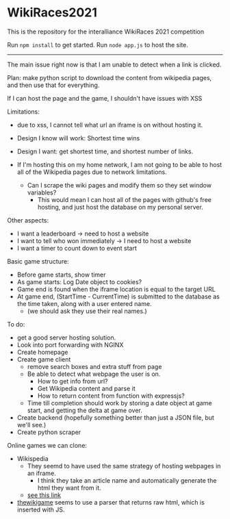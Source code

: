 # WikiRaces2021
This is the repository for the interalliance WikiRaces 2021 competition

Run `npm install` to get started.
Run `node app.js` to host the site.

---

The main issue right now is that I am unable to detect when a link is clicked.

Plan: make python script to download the content from wikipedia pages, and then use that for everything.

If I can host the page and the game, I shouldn't have issues with XSS

Limitations:
 - due to xss, I cannot tell what url an iframe is on without hosting it.

 - Design I know will work: Shortest time wins
 - Design I want: get shortest time, and shortest number of links.
 - If I'm hosting this on my home network, I am not going to be able to host all of the Wikipedia pages due to network limitations.
	 - Can I scrape the wiki pages and modify them so they set window variables?
         - This would mean I can host all of the pages with github's free hosting, and just host the database on my personal server.

Other aspects:
 - I want a leaderboard -> need to host a website
 - I want to tell who won immediately -> I need to host a website
 - I want a timer to count down to event start

Basic game structure:
  - Before game starts, show timer
  - As game starts: Log Date object to cookies? 
  - Game end is found when the iframe location is equal to the target URL
  - At game end, (StartTime - CurrentTime) is submitted to the database as the time taken, along with a user entered name.
	  - (we should ask they use their real names.)

To do: 
 - get a good server hosting solution.
 - Look into port forwarding with NGINX 
 - Create homepage
 - Create game client
	 - remove search boxes and extra stuff from page
	 - Be able to detect what webpage the user is on.
		 - How to get info from url?
		 - Get Wikipedia content and parse it
		 - How to return content from function with expressjs?
	 - Time till completion should work by storing a date object at game start, and getting the delta at game over.
 - Create backend (hopefully something better than just a JSON file, but we'll see.)
 - Create python scraper

Online games we can clone:
  - Wikispedia
	  - They seemd to have used the same strategy of hosting webpages in an iframe.
		  - I think they take an article name and automatically generate the html they want from it.
	  - [see this link](https://dlab.epfl.ch/wikispeedia/play/wiki.php?article=Spanish_conquest_of_the_Inca_Empire) 
  - [thewikigame](https://www.thewikigame.com) seems to use a parser that returns raw html, which is inserted with JS.
